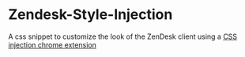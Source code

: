 # Zendesk-Style-Injection
A css snippet to customize the look of the ZenDesk client using a [CSS injection chrome extension](https://chrome.google.com/webstore/detail/styler/bogdgcfoocbajfkjjolkmcdcnnellpkb?hl=en)
